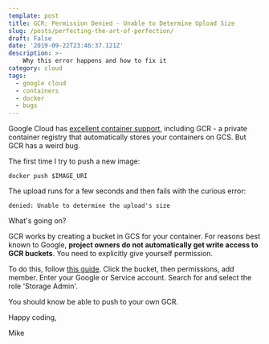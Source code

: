 ```yaml
---
template: post
title: GCR; Permission Denied - Unable to Determine Upload Size
slug: /posts/perfecting-the-art-of-perfection/
draft: False
date: '2019-09-22T23:46:37.121Z'
description: >-
    Why this error happens and how to fix it
category: cloud
tags:
  - google cloud
  - containers
  - docker
  - bugs
---
```


Google Cloud has [excellent container support](https://cloud.google.com/compute/docs/containers/deploying-containers), including GCR - a private container registry that automatically stores your containers on GCS. But GCR has a weird bug.

The first time I try to push a new image:

    docker push $IMAGE_URI

The upload runs for a few seconds and then fails with the curious error:

    denied: Unable to determine the upload's size

What's going on? 

GCR works by creating a bucket in GCS for your container. For reasons best known to Google, **project owners do not automatically get write access to GCR buckets**. You need to explicitly give yourself permission.

To do this, follow [this guide](https://cloud.google.com/container-registry/docs/access-control#granting_users_and_other_projects_access_to_a_registry). Click the bucket, then permissions, add member. Enter your Google or Service account. Search for and select the role 'Storage Admin'. 

You should know be able to push to your own GCR. 

Happy coding,

Mike
